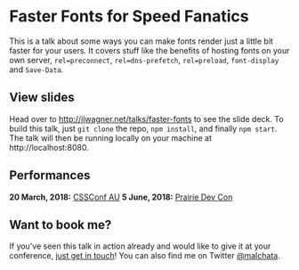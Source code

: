 # Faster Fonts for Speed Fanatics

This is a talk about some ways you can make fonts render just a little bit faster for your users. It covers stuff like the benefits of hosting fonts on your own server, `rel=preconnect`, `rel=dns-prefetch`, `rel=preload`, `font-display` and `Save-Data`.

## View slides

Head over to http://jlwagner.net/talks/faster-fonts to see the slide deck. To build this talk, just `git clone` the repo, `npm install`, and finally `npm start`. The talk will then be running locally on your machine at http://localhost:8080.

## Performances

**20 March, 2018:** [CSSConf AU](https://2018.cssconf.com.au/)
**5 June, 2018:** [Prairie Dev Con](http://www.prairiedevcon.com/)

## Want to book me?

If you've seen this talk in action already and would like to give it at your conference, [just get in touch](https://jeremywagner.me/hire/#contacting-me)! You can also find me on Twitter [@malchata](https://twitter.com/malchata).
